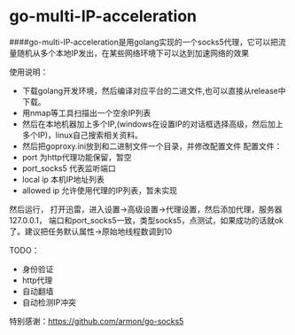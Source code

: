 go-multi-IP-acceleration
========================
####go-multi-IP-acceleration是用golang实现的一个socks5代理，它可以把流量随机从多个本地IP发出，在某些网络环境下可以达到加速网络的效果

使用说明：
- 下载golang开发环境，然后编译对应平台的二进文件,也可以直接从release中下载。
- 用nmap等工具扫描出一个空余IP列表
- 然后在本地机器加上多个IP,(windows在设置IP的对话框选择高级，然后加上多个IP)，linux自己搜索相关资料。
- 然后把goproxy.ini放到和二进制文件一个目录，并修改配置文件
配置文件：
- port 为http代理功能保留，暂空
- port_socks5 代表监听端口
- local ip 本机IP地址列表
- allowed ip 允许使用代理的IP列表，暂未实现

然后运行， 打开迅雷，进入设置->高级设置->代理设置，然后添加代理，服务器 127.0.0.1， 端口和port_socks5一致，类型socks5，点测试，如果成功的话就ok了。建议把任务默认属性->原始地线程数调到10


TODO：
- 身份验证
- http代理
- 自动翻墙
- 自动检测IP冲突

特别感谢：https://github.com/armon/go-socks5
